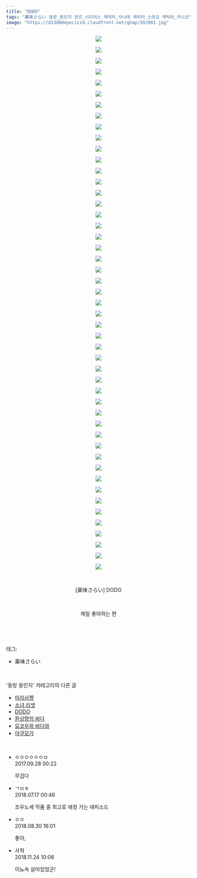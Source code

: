 ```yaml
---
title: "DODO"
tags: "薬味さらい 동방_동인지 장르_시리어스 캐릭터_사나에 캐릭터_스와코 캐릭터_카나코"
image: "https://d13d8depeciczd.cloudfront.net/ghap/59/001.jpg"
---
```

<div class="article">
<p style="text-align: center; clear: none; float: none;"><img src="{{ site.imgserver12 }}/ghap/59/001.jpg"/></p>
<p style="text-align: center; clear: none; float: none;"><img src="{{ site.imgserver12 }}/ghap/59/002.jpg"/></p>
<p style="text-align: center; clear: none; float: none;"><img src="{{ site.imgserver12 }}/ghap/59/003.jpg"/></p>
<p style="text-align: center; clear: none; float: none;"><img src="{{ site.imgserver12 }}/ghap/59/004.jpg"/></p>
<p style="text-align: center; clear: none; float: none;"><img src="{{ site.imgserver12 }}/ghap/59/005.jpg"/></p>
<p style="text-align: center; clear: none; float: none;"><img src="{{ site.imgserver12 }}/ghap/59/006.jpg"/></p>
<p style="text-align: center; clear: none; float: none;"><img src="{{ site.imgserver12 }}/ghap/59/007.jpg"/></p>
<p style="text-align: center; clear: none; float: none;"><img src="{{ site.imgserver12 }}/ghap/59/008.jpg"/></p>
<p style="text-align: center; clear: none; float: none;"><img src="{{ site.imgserver12 }}/ghap/59/009.jpg"/></p>
<p style="text-align: center; clear: none; float: none;"><img src="{{ site.imgserver12 }}/ghap/59/010.jpg"/></p>
<p style="text-align: center; clear: none; float: none;"><img src="{{ site.imgserver12 }}/ghap/59/011.jpg"/></p>
<p style="text-align: center; clear: none; float: none;"><img src="{{ site.imgserver12 }}/ghap/59/012.jpg"/></p>
<p style="text-align: center; clear: none; float: none;"><img src="{{ site.imgserver12 }}/ghap/59/013.jpg"/></p>
<p style="text-align: center; clear: none; float: none;"><img src="{{ site.imgserver12 }}/ghap/59/014.jpg"/></p>
<p style="text-align: center; clear: none; float: none;"><img src="{{ site.imgserver12 }}/ghap/59/015.jpg"/></p>
<p style="text-align: center; clear: none; float: none;"><img src="{{ site.imgserver12 }}/ghap/59/016.jpg"/></p>
<p style="text-align: center; clear: none; float: none;"><img src="{{ site.imgserver12 }}/ghap/59/017.jpg"/></p>
<p style="text-align: center; clear: none; float: none;"><img src="{{ site.imgserver12 }}/ghap/59/018.jpg"/></p>
<p style="text-align: center; clear: none; float: none;"><img src="{{ site.imgserver12 }}/ghap/59/019.jpg"/></p>
<p style="text-align: center; clear: none; float: none;"><img src="{{ site.imgserver12 }}/ghap/59/020.jpg"/></p>
<p style="text-align: center; clear: none; float: none;"><img src="{{ site.imgserver12 }}/ghap/59/021.jpg"/></p>
<p style="text-align: center; clear: none; float: none;"><img src="{{ site.imgserver12 }}/ghap/59/022.jpg"/></p>
<p style="text-align: center; clear: none; float: none;"><img src="{{ site.imgserver12 }}/ghap/59/023.jpg"/></p>
<p style="text-align: center; clear: none; float: none;"><img src="{{ site.imgserver12 }}/ghap/59/024.jpg"/></p>
<p style="text-align: center; clear: none; float: none;"><img src="{{ site.imgserver12 }}/ghap/59/025.jpg"/></p>
<p style="text-align: center; clear: none; float: none;"><img src="{{ site.imgserver12 }}/ghap/59/026.jpg"/></p>
<p style="text-align: center; clear: none; float: none;"><img src="{{ site.imgserver12 }}/ghap/59/027.jpg"/></p>
<p style="text-align: center; clear: none; float: none;"><img src="{{ site.imgserver12 }}/ghap/59/028.jpg"/></p>
<p style="text-align: center; clear: none; float: none;"><img src="{{ site.imgserver12 }}/ghap/59/029.jpg"/></p>
<p style="text-align: center; clear: none; float: none;"><img src="{{ site.imgserver12 }}/ghap/59/030.jpg"/></p>
<p style="text-align: center; clear: none; float: none;"><img src="{{ site.imgserver12 }}/ghap/59/031.jpg"/></p>
<p style="text-align: center; clear: none; float: none;"><img src="{{ site.imgserver12 }}/ghap/59/032.jpg"/></p>
<p style="text-align: center; clear: none; float: none;"><img src="{{ site.imgserver12 }}/ghap/59/033.jpg"/></p>
<p style="text-align: center; clear: none; float: none;"><img src="{{ site.imgserver12 }}/ghap/59/034.jpg"/></p>
<p style="text-align: center; clear: none; float: none;"><img src="{{ site.imgserver12 }}/ghap/59/035.jpg"/></p>
<p style="text-align: center; clear: none; float: none;"><img src="{{ site.imgserver12 }}/ghap/59/036.jpg"/></p>
<p style="text-align: center; clear: none; float: none;"><img src="{{ site.imgserver12 }}/ghap/59/037.jpg"/></p>
<p style="text-align: center; clear: none; float: none;"><img src="{{ site.imgserver12 }}/ghap/59/038.jpg"/></p>
<p style="text-align: center; clear: none; float: none;"><img src="{{ site.imgserver12 }}/ghap/59/039.jpg"/></p>
<p style="text-align: center; clear: none; float: none;"><img src="{{ site.imgserver12 }}/ghap/59/040.jpg"/></p>
<p style="text-align: center; clear: none; float: none;"><img src="{{ site.imgserver12 }}/ghap/59/041.jpg"/></p>
<p style="text-align: center; clear: none; float: none;"><img src="{{ site.imgserver12 }}/ghap/59/042.jpg"/></p>
<p style="text-align: center; clear: none; float: none;"><img src="{{ site.imgserver12 }}/ghap/59/043.jpg"/></p>
<p style="text-align: center; clear: none; float: none;"><img src="{{ site.imgserver12 }}/ghap/59/044.jpg"/></p>
<p style="text-align: center; clear: none; float: none;"><img src="{{ site.imgserver12 }}/ghap/59/045.jpg"/></p>
<p style="text-align: center; clear: none; float: none;"><img src="{{ site.imgserver12 }}/ghap/59/046.jpg"/></p>
<p style="text-align: center; clear: none; float: none;"><img src="{{ site.imgserver12 }}/ghap/59/047.jpg"/></p>
<p style="text-align: center; clear: none; float: none;"><img src="{{ site.imgserver12 }}/ghap/59/048.jpg"/></p>
<p style="text-align: center; clear: none; float: none;"><img src="{{ site.imgserver12 }}/ghap/59/049.jpg"/></p>
<p style="text-align: center; clear: none; float: none;"><br/></p>
<p style="text-align: center; clear: none; float: none;">[薬味さらい] DODO</p>
<p style="text-align: center; clear: none; float: none;"><br/></p>
<p style="text-align: center; clear: none; float: none;">제일 좋아하는 편</p>
<p><br/></p>
</div><br/>
<div class="tagTrail">
<p>태그: </p>
<ul>
<li>薬味さらい</li>
</ul>
</div><br/>
<div class="another">
<p>'동방 동인지' 카테고리의 다른 글</p>
<ul>
<li><a href="/ghap_61">마리사쨩</a></li>
<li><a href="/ghap_60">소녀 리셋</a></li>
<li><a href="/ghap_59">DODO</a></li>
<li><a href="/ghap_58">환상향의 바다</a></li>
<li><a href="/ghap_56">모코우와 바다와</a></li>
<li><a href="/ghap_55">야쿠모가</a></li>
</ul>
</div><br/>
<div class="cb_module cb_fluid">
<div class="cb_wrt cb_profile">
<div class="comment">
<ul>
<li class="cb_thumb_off" id="comment15092039">
<div class="cb_comment_area">
<div class="cb_info_area">
<div class="cb_section">
<span class="cb_nick_name">ㅇㅇㅇㅇㅇㅇㅁ</span>
</div>
<div class="cb_section">
<span class="cb_date">2017.09.28 00:22 </span>
</div>
</div>
<div class="cb_dsc_comment">
<p class="cb_dsc">
											무겁다
										</p>
</div>
</div></li>
<li class="cb_thumb_off" id="comment15288233">
<div class="cb_comment_area">
<div class="cb_info_area">
<div class="cb_section">
<span class="cb_nick_name">ㄱㅁㅎ</span>
</div>
<div class="cb_section">
<span class="cb_date">2018.07.17 00:46 </span>
</div>
</div>
<div class="cb_dsc_comment">
<p class="cb_dsc">
											조우노세 작품 중 최고로 애정 가는 에피소드
										</p>
</div>
</div></li>
<li class="cb_thumb_off" id="comment15321501">
<div class="cb_comment_area">
<div class="cb_info_area">
<div class="cb_section">
<span class="cb_nick_name">ㅇㅇ</span>
</div>
<div class="cb_section">
<span class="cb_date">2018.08.30 16:01 </span>
</div>
</div>
<div class="cb_dsc_comment">
<p class="cb_dsc">
											좋아,
										</p>
</div>
</div></li>
<li class="cb_thumb_off" id="comment15377740">
<div class="cb_comment_area">
<div class="cb_info_area">
<div class="cb_section">
<span class="cb_nick_name">사적</span>
</div>
<div class="cb_section">
<span class="cb_date">2018.11.24 10:06 </span>
</div>
</div>
<div class="cb_dsc_comment">
<p class="cb_dsc">
											이뇨속 살아있었군!
										</p>
</div>
</div></li>
</ul>
</div>
</div><!-- commentList close -->
</div><br/>
